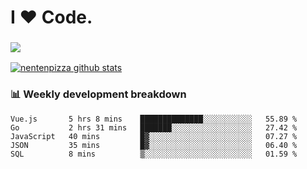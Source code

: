 # I ❤️ Code.

### ![](http://img.shields.io/badge/Go-language-blue?style=for-the-badge&logo=appveyor)
[![nentenpizza github stats](https://github-readme-stats.vercel.app/api?username=nentenpizza&count_private=true)](https://github.com/anuraghazra/github-readme-stats)

### 📊 Weekly development breakdown

<!--START_SECTION:waka-->
```text
Vue.js       5 hrs 8 mins    ██████████████░░░░░░░░░░░   55.89 % 
Go           2 hrs 31 mins   ███████░░░░░░░░░░░░░░░░░░   27.42 % 
JavaScript   40 mins         █▓░░░░░░░░░░░░░░░░░░░░░░░   07.27 % 
JSON         35 mins         █▓░░░░░░░░░░░░░░░░░░░░░░░   06.40 % 
SQL          8 mins          ▒░░░░░░░░░░░░░░░░░░░░░░░░   01.59 % 
```
<!--END_SECTION:waka-->

